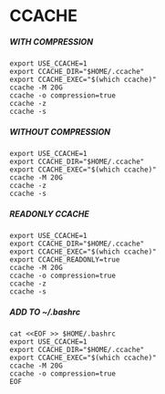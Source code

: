 # CCACHE

##### WITH COMPRESSION 
```
export USE_CCACHE=1
export CCACHE_DIR="$HOME/.ccache"
export CCACHE_EXEC="$(which ccache)"
ccache -M 20G
ccache -o compression=true
ccache -z
ccache -s
```
##### WITHOUT COMPRESSION
```
export USE_CCACHE=1
export CCACHE_DIR="$HOME/.ccache"
export CCACHE_EXEC="$(which ccache)"
ccache -M 20G
ccache -z
ccache -s
```
##### READONLY CCACHE
```
export USE_CCACHE=1
export CCACHE_DIR="$HOME/.ccache"
export CCACHE_EXEC="$(which ccache)"
export CCACHE_READONLY=true
ccache -M 20G
ccache -o compression=true
ccache -z
ccache -s
```
##### ADD TO ~/.bashrc
```
cat <<EOF >> $HOME/.bashrc
export USE_CCACHE=1
export CCACHE_DIR="$HOME/.ccache"
export CCACHE_EXEC="$(which ccache)"
ccache -M 20G
ccache -o compression=true
EOF
```

